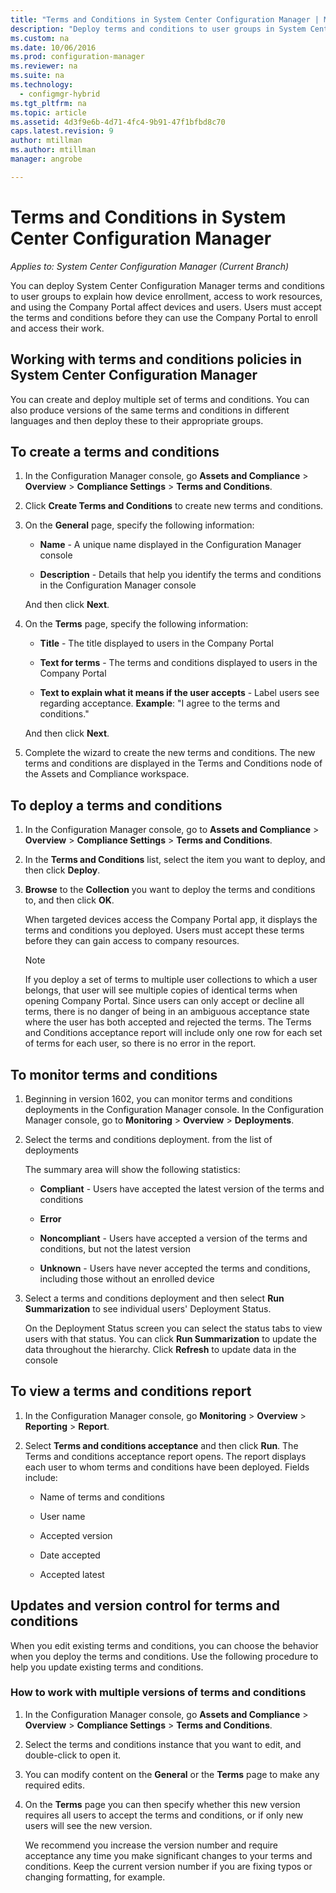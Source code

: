 ```yaml
---
title: "Terms and Conditions in System Center Configuration Manager | Microsoft Docs"
description: "Deploy terms and conditions to user groups in System Center Configuration Manager."
ms.custom: na
ms.date: 10/06/2016
ms.prod: configuration-manager
ms.reviewer: na
ms.suite: na
ms.technology:
  - configmgr-hybrid
ms.tgt_pltfrm: na
ms.topic: article
ms.assetid: 4d3f9e6b-4d71-4fc4-9b91-47f1bfbd8c70
caps.latest.revision: 9
author: mtillmanms.author: mtillmanmanager: angrobe

---
```

# Terms and Conditions in System Center Configuration Manager*Applies to: System Center Configuration Manager (Current Branch)*
You can deploy System Center Configuration Manager terms and conditions to user groups to explain how device enrollment, access to work resources, and using the Company Portal affect devices and users. Users must accept the terms and conditions before they can use the Company Portal to enroll and access their work.  

 ## Working with terms and conditions policies in System Center Configuration Manager  
 You can create and deploy multiple set of terms and conditions. You can also produce versions of the same terms and conditions in different languages and then deploy these to their appropriate groups.  

## To create a terms and conditions  

1.  In the Configuration Manager console, go **Assets and Compliance** > **Overview** > **Compliance Settings** > **Terms and Conditions**.  

2.  Click **Create Terms and Conditions** to create new terms and conditions.  

3.  On the **General** page, specify the following information:  

    -   **Name** - A unique name displayed in the Configuration Manager console  

    -   **Description** - Details that help you identify the terms and conditions  in the Configuration Manager console  

     And then click **Next**.  

4.  On the **Terms** page, specify the following information:  

    -   **Title** - The title displayed to users in the Company Portal  

    -   **Text for terms** - The terms and conditions displayed to users in the Company Portal  

    -   **Text to explain what it means if the user accepts** - Label users see regarding acceptance. **Example**: "I agree to the terms and conditions."  

     And then click **Next**.  

5.  Complete the wizard to create the new terms and conditions. The new terms and conditions are displayed in the Terms and Conditions node of the Assets and Compliance workspace.  

## To deploy a terms and conditions  

1.  In the Configuration Manager console, go to **Assets and Compliance** > **Overview** > **Compliance Settings** > **Terms and Conditions**.  

2.  In the **Terms and Conditions** list, select the item you want to deploy, and then click **Deploy**.  

3.  **Browse** to the **Collection** you want to deploy the terms and conditions to, and then click **OK**.  

     When targeted devices access the Company Portal app, it displays the terms and conditions you deployed. Users must accept these terms before they can gain access to company resources.  

    > [!NOTE]  
    >  If you deploy a set of terms to multiple user collections to which a user belongs, that user will see multiple copies of identical terms when opening Company Portal. Since  users can only accept or decline all terms, there is no danger of being in an ambiguous acceptance state where the user has both accepted and rejected the terms. The Terms and Conditions acceptance report will include only one row for each set of terms for each user, so there is no error in the report.  

## To monitor terms and conditions  

1.  Beginning in version 1602, you can monitor terms and conditions deployments in the Configuration Manager console. In the Configuration Manager console, go to **Monitoring** > **Overview** > **Deployments**.  

2.  Select the terms and conditions deployment. from the list of deployments  

     The summary area will show the following statistics:  

    -   **Compliant** - Users have accepted the latest version of the terms and conditions  

    -   **Error**  

    -   **Noncompliant** - Users have accepted a version of the terms and conditions, but not the latest version  

    -   **Unknown** -  Users have never accepted the terms and conditions, including those without an enrolled device  

3.  Select a terms and conditions deployment and then select **Run Summarization** to see individual users' Deployment Status.  

     On the Deployment Status screen you can select the status tabs to view users with that status. You can click **Run Summarization** to update the data throughout the hierarchy. Click **Refresh** to update data in the console  

## To view  a terms and conditions report  

1.  In the Configuration Manager console, go **Monitoring** > **Overview** > **Reporting** > **Report**.  

2.  Select **Terms and conditions acceptance** and then click **Run**. The Terms and conditions acceptance report opens. The report displays each user to whom terms and conditions have been deployed. Fields include:  

    -   Name of terms and conditions  

    -   User name  

    -   Accepted version  

    -   Date accepted  

    -   Accepted latest  

## Updates and version control for terms and conditions  
 When you edit existing terms and conditions, you can choose the behavior when you deploy the terms and conditions. Use the following procedure to help you update existing terms and conditions.  

### How to work with multiple versions of terms and conditions  

1.  In the Configuration Manager console, go **Assets and Compliance** > **Overview** > **Compliance Settings** > **Terms and Conditions**.  

2.  Select the terms and conditions instance that you want to edit, and double-click  to open it.  

3.  You can modify  content on the **General** or the **Terms** page to make any required edits.  

4.  On the **Terms** page you can then specify whether this new version requires all users to accept the terms and conditions, or if only new users will see the new version.  

     We recommend you increase the version number and require acceptance any time you make significant changes to your terms and conditions. Keep the current version number if you are fixing typos or changing formatting, for example.
